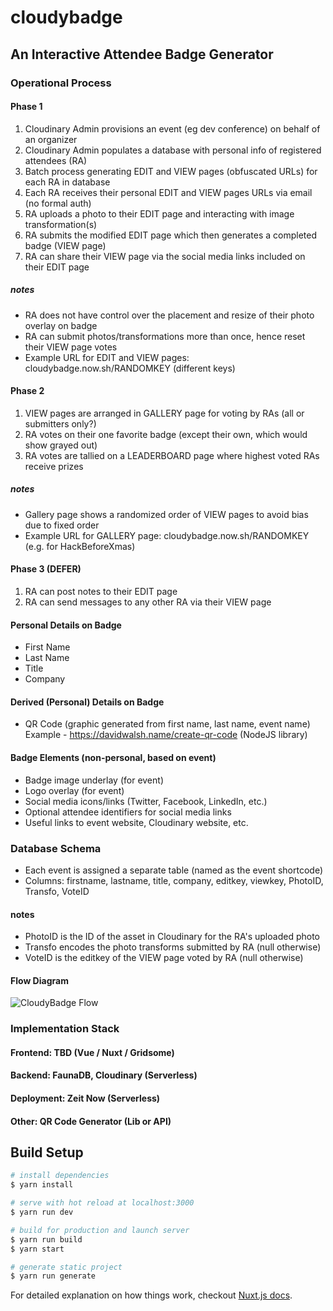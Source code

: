 # cloudybadge

## An Interactive Attendee Badge Generator

### Operational Process

#### Phase 1

1. Cloudinary Admin provisions an event (eg dev conference) on behalf of an organizer
1. Cloudinary Admin populates a database with personal info of registered attendees (RA)
1. Batch process generating EDIT and VIEW pages (obfuscated URLs) for each RA in database
1. Each RA receives their personal EDIT and VIEW pages URLs via email (no formal auth)
1. RA uploads a photo to their EDIT page and interacting with image transformation(s)
1. RA submits the modified EDIT page which then generates a completed badge (VIEW page)
1. RA can share their VIEW page via the social media links included on their EDIT page

##### notes

- RA does not have control over the placement and resize of their photo overlay on badge
- RA can submit photos/transformations more than once, hence reset their VIEW page votes
- Example URL for EDIT and VIEW pages: cloudybadge.now.sh/RANDOMKEY (different keys)

#### Phase 2

1. VIEW pages are arranged in GALLERY page for voting by RAs (all or submitters only?)
1. RA votes on their one favorite badge (except their own, which would show grayed out)
1. RA votes are tallied on a LEADERBOARD page where highest voted RAs receive prizes

##### notes

- Gallery page shows a randomized order of VIEW pages to avoid bias due to fixed order
- Example URL for GALLERY page: cloudybadge.now.sh/RANDOMKEY (e.g. for HackBeforeXmas)

#### Phase 3 (DEFER)

1. RA can post notes to their EDIT page
1. RA can send messages to any other RA via their VIEW page

#### Personal Details on Badge

- First Name
- Last Name
- Title
- Company

#### Derived (Personal) Details on Badge

- QR Code (graphic generated from first name, last name, event name)
  Example - https://davidwalsh.name/create-qr-code (NodeJS library)

#### Badge Elements (non-personal, based on event)

- Badge image underlay (for event)
- Logo overlay (for event)
- Social media icons/links (Twitter, Facebook, LinkedIn, etc.)
- Optional attendee identifiers for social media links
- Useful links to event website, Cloudinary website, etc.

### Database Schema

- Each event is assigned a separate table (named as the event shortcode)
- Columns: firstname, lastname, title, company, editkey, viewkey,
  PhotoID, Transfo, VoteID

#### notes

- PhotoID is the ID of the asset in Cloudinary for the RA's uploaded photo
- Transfo encodes the photo transforms submitted by RA (null otherwise)
- VoteID is the editkey of the VIEW page voted by RA (null otherwise)

#### Flow Diagram

![CloudyBadge Flow](https://res.cloudinary.com/mayashavin/image/upload/v1576658640/cloudybadge/hackathon-cloudybadge.png)

### Implementation Stack

#### Frontend: TBD (Vue / Nuxt / Gridsome)

#### Backend: FaunaDB, Cloudinary (Serverless)

#### Deployment: Zeit Now (Serverless)

#### Other: QR Code Generator (Lib or API)

## Build Setup

``` bash
# install dependencies
$ yarn install

# serve with hot reload at localhost:3000
$ yarn run dev

# build for production and launch server
$ yarn run build
$ yarn start

# generate static project
$ yarn run generate
```

For detailed explanation on how things work, checkout [Nuxt.js docs](https://nuxtjs.org).
